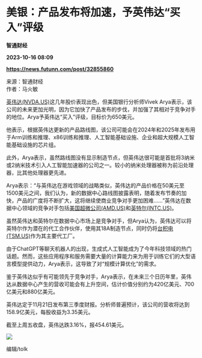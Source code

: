 # 美银：产品发布将加速，予英伟达“买入”评级
**智通财经**

**2023-10-16 08:09**

**https://news.futunn.com/post/32855860**

来源：智通财经  
作者：马火敏

[英伟达(NVDA.US)](https://www.futunn.com/quote/stock?m=us&code=NVDA)这几年股价表现出色，但美国银行分析师Vivek Arya表示，该公司的未来更加光明，因为它加快了产品发布的步伐，并加强了其相对于竞争对手的地位。Arya予英伟达“买入”评级，目标价为650美元。

他表示，根据英伟达更新的产品路线图，该公司可能会在2024年和2025年发布用于Arm训练和推理、x86训练和推理、人工智能基础设施、企业和超大规模人工智能基础设施的芯片组。

此外，Arya表示，虽然路线图没有显示制造节点，但英伟达很可能是首批将3纳米或2纳米技术引入人工智能加速器的公司之一。较小的纳米处理器被称为前沿处理器，比其他处理器更先进。

Arya表示：“与英伟达在游戏领域的战略类似，英伟达的产品价格在50美元至1500美元之间，我们认为，新的数据中心路线图披露表明，随着发布节奏的加快，产品的广度将不断扩大，这将继续使商业竞争对手更加困难……”英伟达在数据中心领域的竞争对手包括[美国超微公司(AMD.US)](https://www.futunn.com/quote/stock?m=us&code=AMD)和[英特尔(INTC.US)](https://www.futunn.com/quote/stock?m=us&code=INTC)。

虽然英伟达和英特尔在数据中心市场上是竞争对手，但Arya认为，英伟达可以将英特尔作为潜在的代工合作伙伴，使用其18A制造节点，同时仍将[台积电(TSM.US)](https://www.futunn.com/quote/stock?m=us&code=TSM)作为其主要代工厂。

由于ChatGPT等聊天机器人的出现，生成式人工智能成为了今年科技领域的热门话题。然而，这些应用程序和服务需要大量的计算能力来为用于训练它们的大型语言模型提供动力，Arya表示，这导致了对“规模计算优化”的需求。

鉴于英伟达似乎有可能领先于竞争对手，Arya表示，在未来三个日历年里，英伟达从数据中心产生的营收可能会有上升空间，估计价值分别约为420亿美元、700亿美元和880亿美元。

英伟达定于11月21日发布第三季度财报。分析师普遍预计，该公司的营收将达到158.9亿美元，每股收益为3.35美元。

截至上周五收盘，英伟达跌3.16%，报454.61美元。

![](https://postimg.futunn.com/16974208592681881179295.png)

编辑/tolk